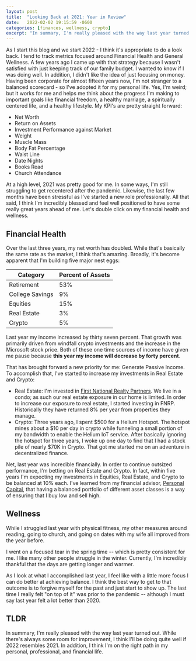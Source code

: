 ```yaml
---
layout: post
title:  "Looking Back at 2021: Year in Review"
date:   2022-02-02 19:15:59 -0600
categories: [finances, wellness, crypto]
excerpt: "In summary, I'm really pleased with the way last year turned out.  While there's always some room for improvement, I think I'll be doing quite well if 2022 resembles 2021.  In addition, I think I'm on the right path in my personal, professional, and financial life."
---
```

As I start this blog and we start 2022 - I think it's appropriate to do a look back.  I tend to track metrics focused around Financial Health and General Wellness.  A few years ago I came up with that strategy because I wasn't satisfied with just keeping track of our family budget.  I wanted to know if I was doing well.  In addition, I didn't like the idea of just focusing on money.  Having been corporate for almost fifteen years now, I'm not stranger to a balanced scorecard - so I've adopted it for my personal life.  Yes, I'm weird; but it works for me and helps me think about the progress I'm making to important goals like financial freedom, a healthy marriage, a spiritually centered life, and a healthy lifestyle.  My KPI's are pretty straight forward:
- Net Worth
- Return on Assets
- Investment Performance against Market
- Weight
- Muscle Mass
- Body Fat Percentage
- Waist Line
- Date Nights
- Books Read
- Church Attendance

At a high level, 2021 was pretty good for me. In some ways, I'm still struggling to get recentered after the pandemic. Likewise, the last few months have been stressful as I've started a new role professionally. All that said, I think I'm incredibly blessed and feel well positioned to have some really great years ahead of me. Let's double click on my financial health and wellness.

## Financial Health
Over the last three years, my net worth has doubled. While that's basically the same rate as the market, I think that's amazing. Broadly, it's become apparent that I'm building five major nest eggs:

| Category | Percent of Assets |
| --- | --- |
| Retirement | 53% | 
| College Savings | 9% |
| Equities | 15% |
| Real Estate | 3% |
| Crypto | 5% | 

Last year my income increased by thirty seven percent. That growth was primarily driven from windfall crypto investments and the increase in the Microsoft stock price.  Both of these one time sources of income have given me pause because **this year my income will decrease by forty percent**. 

That has brought forward a new priority for me: Generate Passive Income. To accomplish that, I've started to increase my investments in Real Estate and Crypto:
- Real Estate: I'm invested in [First National Realty Partners](https://www.fnrpusa.com "A Commercial Real Estate Private Equity Firm"). We live in a condo; as such our real estate exposure in our home is limited.  In order to increase our exposure to real estate, I started investing in FNRP. Historically they have returned 8% per year from properties they manage. 
- Crypto: Three years ago, I spent $500 for a Helium Hotspot. The hotspot mines about a $10 per day in crypto while funneling a small portion of my bandwidth to enable the Helium IoT service. After basically ignoring the hotspot for three years, I woke up one day to find that I had a stock pile of nearly $70K in Crypto.  That got me started me on an adventure in decentralized finance.  

Net, last year was incredible financially.  In order to continue outsized performance, I'm betting on Real Estate and Crypto.  In fact, within five years I'm expecting my investments in Equities, Real Estate, and Crypto to be balanced at 10% each.  I've learned from my financial advisor, [Personal Capital](https://pcap.link/avinashsujee "A Dedicated Team To Help Clients Reach Their Financial Goals"), that having a balanced portfolio of different asset classes is a way of ensuring that I buy low and sell high.

## Wellness
While I struggled last year with physical fitness, my other measures around reading, going to church, and going on dates with my wife all improved from the year before.  

I went on a focused tear in the spring time -- which is pretty consistent for me.  I like many other people struggle in the winter.  Currently, I'm incredibly thankful that the days are getting longer and warmer.  

As I look at what I accomplished last year, I feel like with a little more focus I can do better at achieving balance.  I think the best way to get to that outcome is to forgive myself for the past and just start to show up.  The last time I really felt "on top of it" was prior to the pandemic -- although I must say last year felt a lot better than 2020.

## TLDR
In summary, I'm really pleased with the way last year turned out.  While there's always some room for improvement, I think I'll be doing quite well if 2022 resembles 2021.  In addition, I think I'm on the right path in my personal, professional, and financial life.